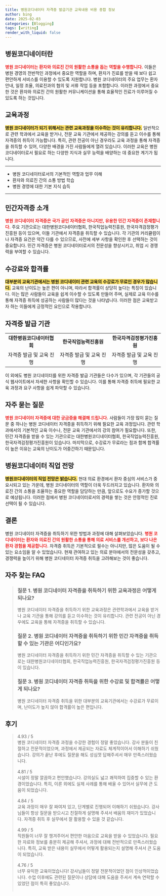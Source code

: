 ```yaml
---
title: 병원코디네이터 자격증 발급기관 교육내용 비용 종합 정보
author: bing
date: 2025-02-03
categories: [Blogging]
tags: [writing]
render_with_liquid: false
---
```



<h2 id='병원코디네이터란'>병원코디네이터란</h2>

<p><b><span style="color: #ee2323;">병원 코디네이터는 환자와 의료진 간의 원활한 소통을 돕는 역할을 수행합니다.</span></b> 이들은 병원 경영의 전반적인 과정에서 중요한 역할을 하며, 환자가 진료를 받을 때 보다 쉽고 편안하게 서비스를 이용할 수 있도록 지원합니다. 병원 코디네이터의 주요 업무는 환자 안내, 일정 조율, 의료진과의 협의 및 서류 작업 등을 포함합니다. 이러한 과정에서 중요한 것은 환자와 의료진 간의 원활한 커뮤니케이션을 통해 효율적인 진료가 이루어질 수 있도록 하는 것입니다.</p>

<h2 id='교육과정'>교육과정</h2>

<p><b><span style="background-color: #ffe066;">병원 코디네이터가 되기 위해서는 관련 교육과정을 이수하는 것이 유리합니다.</span></b> 일반적으로 관련 학과에서 교육을 받거나, 전문 교육 기관에서 제공하는 강의를 듣고 이수를 통해 자격증의 취득이 가능합니다. 특히, 관련 전공이 아닌 경우라도 교육 과정을 통해 자격증을 취득할 수 있어, 다양한 배경을 가진 사람들에게 열려 있습니다. 이러한 교육은 병원 코디네이터로서 필요로 하는 다양한 지식과 실무 능력을 배양하는 데 중요한 계기가 됩니다.</p>

<hr />

<ul>
    <li>병원 코디네이터로서의 기본적인 역할과 업무 이해</li>
    <li>환자와 의료진 간의 소통 방법 학습</li>
    <li>병원 경영에 대한 기본 지식 습득</li>
</ul>

<hr />

<h2 id='민간자격증소개'>민간자격증 소개</h2>

<p><b><span style="color: #ee2323;">병원 코디네이터 자격증은 국가 공인 자격증은 아니지만, 유용한 민간 자격증이 존재합니다.</span></b> 주요 기관으로는 대한병원코디네이터협회, 한국직업능력진흥원, 한국자격검정평가진흥원 등이 있으며, 이들 기관에서 자격증을 취득할 수 있습니다. 각 기관의 커리큘럼이나 자격증 요건은 약간 다를 수 있으므로, 사전에 세부 사항을 확인한 후 선택하는 것이 중요합니다. 민간 자격증은 병원 코디네이터로서의 전문성을 향상시키고, 취업 시 경쟁력을 부여할 수 있습니다.</p>

<h2 id='수강료와합격률'>수강료와 합격률</h2>

<p><b><span style="background-color: #ffe066;">대부분의 교육기관에서는 병원 코디네이터 관련 교육의 수강료가 무료인 경우가 많습니다.</span></b> 교육의 난이도는 높은 편이 아니며, 따라서 합격률이 상당히 높다는 특징이 있습니다. 이는 많은 사람들이 교육을 쉽게 이수할 수 있도록 만들어 주며, 실제로 교육 이수를 통해 자격증 취득에 성공하는 사람들이 많다는 것을 나타냅니다. 이러한 점은 교육받고자 하는 이들에게 긍정적인 요인으로 작용합니다.</p>

<h2 id='자격증발급기관'>자격증 발급 기관</h2>

<table>
    <tr>
        <td style="text-align: center; height: 17px;"><b>대한병원코디네이터협회</b></td>
        <td style="text-align: center; height: 17px;"><b>한국직업능력진흥원</b></td>
        <td style="text-align: center; height: 17px;"><b>한국자격검정평가진흥원</b></td>
    </tr>
    <tr>
        <td style="text-align: center; height: 17px;">자격증 발급 및 교육 진행</td>
        <td style="text-align: center; height: 17px;">자격증 발급 및 교육 진행</td>
        <td style="text-align: center; height: 17px;">자격증 발급 및 교육 진행</td>
    </tr>
</table>

<p>이 외에도 병원 코디네이터를 위한 자격증 발급 기관들은 다수가 있으며, 각 기관들의 공식 웹사이트에서 자세한 사항을 확인할 수 있습니다. 이를 통해 자격증 취득에 필요한 교육 과정과 요구 사항을 쉽게 파악할 수 있습니다.</p>

<h2 id='자주묻는질문'>자주 묻는 질문</h2>

<p><b><span style="color: #ee2323;">병원 코디네이터 자격증에 대한 궁금증을 해결해 드립니다.</span></b> 사람들이 가장 많이 묻는 질문 중 하나는 병원 코디네이터 자격증을 취득하기 위해 필요한 교육 과정입니다. 관련 학과에서의 기본적인 교육 이수나, 전문 교육 기관에서의 강의 참여가 필요합니다. 또한, 민간 자격증을 받을 수 있는 기관으로는 대한병원코디네이터협회, 한국직업능력진흥원, 한국자격검정평가진흥원이 있습니다. 마지막으로, 수강료가 무료라는 점과 함께 합격률이 높은 이유는 교육의 난이도가 어중간하기 때문입니다.</p>

<h2 id='직업전망'>병원코디네이터 직업 전망</h2>

<p><b><span style="background-color: #ffe066;">병원코디네이터의 직업 전망은 밝습니다.</span></b> 현대 의료 환경에서 환자 중심의 서비스가 중요시되고 있는 가운데, 병원 코디네이터의 역할이 더욱 두드러지고 있습니다. 환자와 의료진 간의 소통을 조율하는 중요한 역할을 담당하는 만큼, 앞으로도 수요가 증가할 것으로 예상됩니다. 이러한 점에서 병원 코디네이터로서의 경력을 쌓는 것은 안정적인 진로 선택이 될 수 있습니다.</p>

<h2 id='결론'>결론</h2>

<p>병원 코디네이터 자격증을 취득하기 위한 방법과 과정에 대해 살펴보았습니다. <b><span style="color: #ee2323;">병원 코디네이터는 환자와 의료진 간의 원활한 소통을 통해 의료 서비스를 개선하고, 보다 나은 환자 경험을 제공합니다.</span></b> 자격증 취득은 기본적으로 필수는 아니지만, 많은 도움이 될 수 있는 요소임을 알 수 있었습니다. 현재 관여하고 있는 의료 분야에서의 전문성을 갖추고, 경쟁력을 높이기 위해 병원 코디네이터 자격증 취득을 고려해보는 것이 좋습니다.</p>


<h2 id='자주_찾는_FAQ'>자주 찾는 FAQ</h2>
<div itemscope="" itemtype="https://schema.org/FAQPage">
<blockquote>
<div itemscope="" itemprop="mainEntity" itemtype="https://schema.org/Question">
<h3 itemprop="name">질문 1. 병원 코디네이터 자격증을 취득하기 위한 교육과정은 어떻게 되나요?</h3>
<div itemscope="" itemprop="acceptedAnswer" itemtype="https://schema.org/Answer">
<span itemprop="text">
<p>병원 코디네이터 자격증을 취득하기 위한 교육과정은 관련학과에서 교육을 받거나 교육 기관을 통해 강의를 듣고 이수하는 것이 유리합니다. 관련 전공이 아닌 경우에도 교육을 통해 자격증을 취득할 수 있습니다.</p>
</span>
</div>
</div>
<div itemscope="" itemprop="mainEntity" itemtype="https://schema.org/Question">
<h3 itemprop="name">질문 2. 병원 코디네이터 자격증을 취득하기 위한 민간 자격증을 취득할 수 있는 기관은 어디인가요?</h3>
<div itemscope="" itemprop="acceptedAnswer" itemtype="https://schema.org/Answer">
<span itemprop="text">
<p>병원 코디네이터 자격증을 취득하기 위한 민간 자격증을 취득할 수 있는 기관으로는 대한병원코디네이터협회, 한국직업능력진흥원, 한국자격검정평가진흥원 등이 있습니다.</p>
</span>
</div>
</div>
<div itemscope="" itemprop="mainEntity" itemtype="https://schema.org/Question">
<h3 itemprop="name">질문 3. 병원 코디네이터 자격증 취득을 위한 수강료 및 합격률은 어떻게 되나요?</h3>
<div itemscope="" itemprop="acceptedAnswer" itemtype="https://schema.org/Answer">
<span itemprop="text">
<p>병원 코디네이터 자격증 취득을 위한 대부분의 교육기관에서는 수강료가 무료이며, 난이도가 높지 않아 합격률이 높은 편입니다.</p>
</span>
</div>
</div>
</blockquote>
</div>
<h2 id='후기'>후기</h2>
<div itemscope itemtype="https://schema.org/Product">
  <blockquote>
  <div itemprop="review" itemscope itemtype="https://schema.org/Review">
      <div itemprop="reviewRating" itemscope itemtype="https://schema.org/Rating"> <span itemprop="ratingValue">4.93</span> / <span itemprop="bestRating">5</span> </div>
      <span itemprop="reviewBody">병원 코디네이터 자격증 과정을 수강한 경험이 정말 좋았습니다. 강사 분들이 친절하고 전문적이었으며, 과정에서 제공되는 자료도 체계적이어서 이해하기 쉬웠습니다. 강의가 끝난 후에도 질문을 해도 성심껏 답해주셔서 매우 만족스러웠습니다.</span>
  </div>
  <br>
  <div itemprop="review" itemscope itemtype="https://schema.org/Review">
      <div itemprop="reviewRating" itemscope itemtype="https://schema.org/Rating"> <span itemprop="ratingValue">4.81</span> / <span itemprop="bestRating">5</span> </div>
      <span itemprop="reviewBody">시설이 정말 깔끔하고 편안했습니다. 강의실도 넓고 쾌적하여 집중할 수 있는 환경이었습니다. 특히, 이론 외에도 실제 사례를 통해 배울 수 있어서 실무에 큰 도움이 되었습니다.</span>
  </div>
  <br>
  <div itemprop="review" itemscope itemtype="https://schema.org/Review">
      <div itemprop="reviewRating" itemscope itemtype="https://schema.org/Rating"> <span itemprop="ratingValue">4.84</span> / <span itemprop="bestRating">5</span> </div>
      <span itemprop="reviewBody">교육 과정이 매우 잘 짜여져 있고, 단계별로 진행되어 이해하기 쉬웠습니다. 강사님들이 항상 질문을 받으시고 친절하게 설명해 주셔서 배움의 재미가 있었습니다. 자격증 취득 후 실무에서 잘 활용할 수 있을 것 같습니다.</span>
  </div>
  <br>
  <div itemprop="review" itemscope itemtype="https://schema.org/Review">
      <div itemprop="reviewRating" itemscope itemtype="https://schema.org/Rating"> <span itemprop="ratingValue">4.99</span> / <span itemprop="bestRating">5</span> </div>
      <span itemprop="reviewBody">직원들이 너무 잘 챙겨주어서 편안한 마음으로 교육을 받을 수 있었습니다. 필요한 자료와 정보를 충분히 제공해 주셔서, 과정에 대해 전반적으로 만족스러웠습니다. 특히, 교육 받은 내용이 실무에서 어떻게 활용되는지 설명해 주셔서 큰 도움이 되었습니다.</span>
  </div>
  <br>
  <div itemprop="review" itemscope itemtype="https://schema.org/Review">
      <div itemprop="reviewRating" itemscope itemtype="https://schema.org/Rating"> <span itemprop="ratingValue">4.76</span> / <span itemprop="bestRating">5</span> </div>
      <span itemprop="reviewBody">너무 유익한 교육이었습니다! 강사님들이 정말 전문적이었던 점이 인상적이었습니다. 수업 이후에도 관련된 질문이나 상담에 대해 도움을 주셔서 계속 연락할 수 있었던 점이 특히 좋았습니다.</span>
  </div>
  <br>
  </blockquote>
</div>
